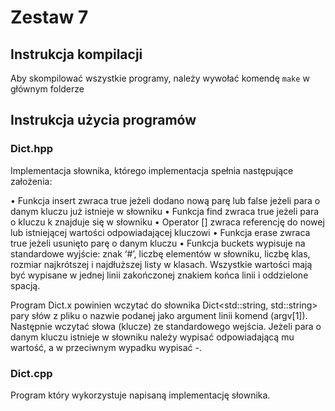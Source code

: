 # Zestaw 7

## Instrukcja kompilacji
Aby skompilować wszystkie programy, należy wywołać komendę `make` w głównym folderze

## Instrukcja użycia programów
### Dict.hpp
Implementacja słownika, którego implementacja spełnia następujące założenia:

• Funkcja insert zwraca true jeżeli dodano nową parę lub false jeżeli para o danym kluczu już istnieje w słowniku
• Funkcja find zwraca true jeżeli para o kluczu k znajduje się w słowniku
• Operator [] zwraca referencję do nowej lub istniejącej wartości odpowiadającej kluczowi
• Funkcja erase zwraca true jeżeli usunięto parę o danym kluczu
• Funkcja buckets wypisuje na standardowe wyjście: znak ‘#’, liczbę elementów w słowniku,
liczbę klas, rozmiar najkrótszej i najdłuższej listy w klasach. Wszystkie wartości mają być wypisane w jednej linii zakończonej znakiem końca linii i oddzielone spacją.

Program Dict.x powinien wczytać do słownika Dict<std::string, std::string> pary słów z pliku o nazwie podanej jako argument linii komend (argv[1]).
Następnie wczytać słowa (klucze) ze standardowego wejścia. Jeżeli para o danym kluczu istnieje w słowniku należy wypisać odpowiadającą mu wartość, a w przeciwnym wypadku wypisać -.


### Dict.cpp
Program który wykorzystuje napisaną implementację słownika.


